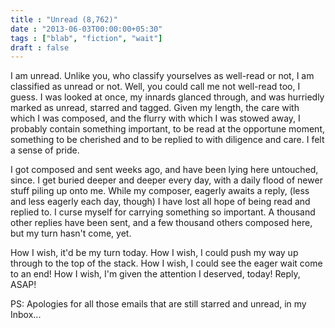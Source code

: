 ```yaml
---
title : "Unread (8,762)"
date : "2013-06-03T00:00:00+05:30"
tags : ["blab", "fiction", "wait"]
draft : false
---
```


I am unread.  Unlike you, who classify yourselves as well-read or
not, I am classified as unread or not.  Well, you could call me
not well-read too, I guess.  I was looked at once, my innards
glanced through, and was hurriedly marked as unread, starred and
tagged.  Given my length, the care with which I was composed, and
the flurry with which I was stowed away, I probably contain
something important, to be read at the opportune moment, something
to be cherished and to be replied to with diligence and care.  I
felt a sense of pride.

I got composed and sent weeks ago, and have been lying here
untouched, since.  I get buried deeper and deeper every day, with
a daily flood of newer stuff piling up onto me.  While my
composer, eagerly awaits a reply, (less and less eagerly each day,
though) I have lost all hope of being read and replied to.  I
curse myself for carrying something so important.  A thousand
other replies have been sent, and a few thousand others composed
here, but my turn hasn't come, yet.

How I wish, it'd be my turn today.  How I wish, I could push my
way up through to the top of the stack.  How I wish, I could see
the eager wait come to an end!  How I wish, I'm given the
attention I deserved, today!  Reply, ASAP!

PS: Apologies for all those emails that are still starred and
unread, in my Inbox...
